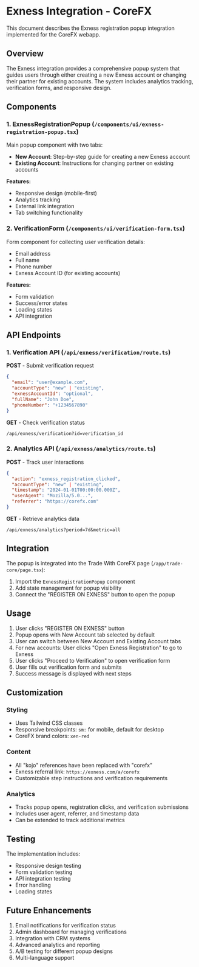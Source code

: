 # Exness Integration - CoreFX

This document describes the Exness registration popup integration implemented for the CoreFX webapp.

## Overview

The Exness integration provides a comprehensive popup system that guides users through either creating a new Exness account or changing their partner for existing accounts. The system includes analytics tracking, verification forms, and responsive design.

## Components

### 1. ExnessRegistrationPopup (`/components/ui/exness-registration-popup.tsx`)

Main popup component with two tabs:
- **New Account**: Step-by-step guide for creating a new Exness account
- **Existing Account**: Instructions for changing partner on existing accounts

**Features:**
- Responsive design (mobile-first)
- Analytics tracking
- External link integration
- Tab switching functionality

### 2. VerificationForm (`/components/ui/verification-form.tsx`)

Form component for collecting user verification details:
- Email address
- Full name
- Phone number
- Exness Account ID (for existing accounts)

**Features:**
- Form validation
- Success/error states
- Loading states
- API integration

## API Endpoints

### 1. Verification API (`/api/exness/verification/route.ts`)

**POST** - Submit verification request
```json
{
  "email": "user@example.com",
  "accountType": "new" | "existing",
  "exnessAccountId": "optional",
  "fullName": "John Doe",
  "phoneNumber": "+1234567890"
}
```

**GET** - Check verification status
```
/api/exness/verification?id=verification_id
```

### 2. Analytics API (`/api/exness/analytics/route.ts`)

**POST** - Track user interactions
```json
{
  "action": "exness_registration_clicked",
  "accountType": "new" | "existing",
  "timestamp": "2024-01-01T00:00:00.000Z",
  "userAgent": "Mozilla/5.0...",
  "referrer": "https://corefx.com"
}
```

**GET** - Retrieve analytics data
```
/api/exness/analytics?period=7d&metric=all
```

## Integration

The popup is integrated into the Trade With CoreFX page (`/app/trade-core/page.tsx`):

1. Import the `ExnessRegistrationPopup` component
2. Add state management for popup visibility
3. Connect the "REGISTER ON EXNESS" button to open the popup

## Usage

1. User clicks "REGISTER ON EXNESS" button
2. Popup opens with New Account tab selected by default
3. User can switch between New Account and Existing Account tabs
4. For new accounts: User clicks "Open Exness Registration" to go to Exness
5. User clicks "Proceed to Verification" to open verification form
6. User fills out verification form and submits
7. Success message is displayed with next steps

## Customization

### Styling
- Uses Tailwind CSS classes
- Responsive breakpoints: `sm:` for mobile, default for desktop
- CoreFX brand colors: `xen-red`

### Content
- All "kojo" references have been replaced with "corefx"
- Exness referral link: `https://exness.com/a/corefx`
- Customizable step instructions and verification requirements

### Analytics
- Tracks popup opens, registration clicks, and verification submissions
- Includes user agent, referrer, and timestamp data
- Can be extended to track additional metrics

## Testing

The implementation includes:
- Responsive design testing
- Form validation testing
- API integration testing
- Error handling
- Loading states

## Future Enhancements

1. Email notifications for verification status
2. Admin dashboard for managing verifications
3. Integration with CRM systems
4. Advanced analytics and reporting
5. A/B testing for different popup designs
6. Multi-language support
